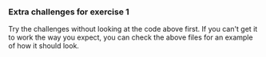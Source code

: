 ### Extra challenges for exercise 1

Try the challenges without looking at the code above first. If you can't get it to work the way you expect, you can check the above files for an example of how it should look.
